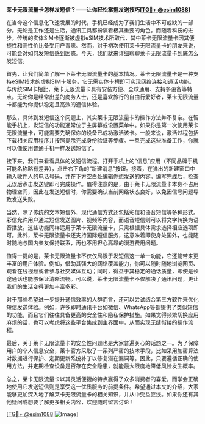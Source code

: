 **莱卡无限流量卡怎样发短信？——让你轻松掌握发送技巧[[TG💪+ @esim1088](https://t.me/s/esim1088)]**

在当今这个信息化飞速发展的时代，手机已经成为了我们生活中不可或缺的一部分。无论是工作还是生活，通讯工具都扮演着极其重要的角色。而随着科技的进步，传统的实体SIM卡逐渐被虚拟eSIM技术所取代，其中莱卡无限流量卡因其便捷性和高性价比备受用户青睐。然而，对于初次使用莱卡无限流量卡的朋友来说，可能会对如何发短信感到困惑。今天，我们就来详细聊聊莱卡无限流量卡到底怎么发短信。

首先，让我们简单了解一下莱卡无限流量卡的基本情况。莱卡无限流量卡是一种支持eSIM技术的虚拟SIM卡服务，它无需实体卡槽即可实现网络连接和通话功能。与传统SIM卡相比，莱卡无限流量卡具有安装方便、全球通用、支持多设备等特点。无论你是经常出差的商务人士，还是喜欢旅行的自由行爱好者，莱卡无限流量卡都能为你提供稳定且高效的通信体验。

那么，具体到发短信这个问题上，其实莱卡无限流量卡的操作方法并不复杂。在智能手机上，发短信的功能通常位于主屏幕或设置菜单中。如果你是第一次使用莱卡无限流量卡，可能需要先确保你的设备已成功激活该卡。一般来说，激活过程包括下载相关应用程序并按照提示完成身份验证等步骤。一旦完成这些准备工作，你就可以像使用普通手机一样发送短信了。

接下来，我们来看看具体的发短信流程。打开手机上的“信息”应用（不同品牌手机可能名称略有差异），点击右下角的“新建消息”按钮。接着，在弹出的新建窗口中输入收件人的电话号码，并在下方空白处编辑你想发送的内容。编写完成后，检查无误后点击发送键即可完成操作。值得注意的是，由于莱卡无限流量卡本身不占用物理空间，因此在发送短信时，你需要确认当前网络状态良好，以免因信号问题导致发送失败。

当然，除了传统的文本短信外，现代通信方式还包括彩信和语音短信等多种形式。彩信允许用户通过短信发送图片、视频等内容，而语音短信则可以将文字转换为语音播放。这些功能同样适用于莱卡无限流量卡，只需根据具体需求选择相应选项即可。此外，莱卡无限流量卡还支持国际短信服务，这意味着即使身处国外，也能随时随地与国内亲友保持联系，再也不用担心高昂的漫游费用问题。

值得一提的是，莱卡无限流量卡不仅仅局限于发短信这一单一功能，它还能带来更丰富的用户体验。例如，借助其强大的网络覆盖能力，你可以随时随地浏览网页、观看在线视频或者参与社交媒体互动；同时，得益于其稳定的通话质量，即使是长途通话也能够保证清晰流畅。可以说，莱卡无限流量卡不仅解决了通讯问题，更让我们的生活变得更加丰富多彩。

对于那些希望进一步提升通信效率的人群而言，还可以尝试结合第三方软件来优化短信发送体验。例如，许多即时通讯平台如微信、WhatsApp等都提供了类似短信的功能，而且它们往往具备更高的安全性和隐私保护措施。如果觉得频繁切换应用麻烦的话，也可以考虑将这些平台集成到主界面中，从而实现无缝衔接的操作流程。

最后，关于莱卡无限流量卡的安全性问题也是大家普遍关心的话题之一。为了保障用户的个人信息安全，莱卡官方采取了一系列严密的技术手段，比如采用加密算法对数据进行保护、定期更新系统补丁以修复潜在漏洞等。因此，只要遵循正确的使用方法，并定期检查设备是否存在安全隐患，就能最大限度地降低风险发生概率。

总之，莱卡无限流量卡以其灵活便捷的特点赢得了众多消费者的喜爱，而学会正确地使用它发送短信则是享受这一优质服务的前提条件。希望通过本文的介绍，大家能够更加深入地了解莱卡无限流量卡的相关知识，并从中受益匪浅。如果你还有其他疑问或想要了解更多相关内容，欢迎随时留言讨论！

[[TG💪+ @esim1088](https://t.me/s/esim1088) ![Image](https://i.postimg.cc/4NQfJmqS/Snipaste-2025-05-13-00-14-12.png)]
